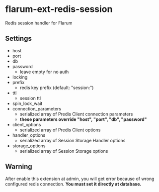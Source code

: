 # flarum-ext-redis-session
Redis session handler for Flarum

## Settings
- host
- port
- db
- password
    - leave empty for no auth
- locking
- prefix
    - redis key prefix (default: "session:")
- ttl
    - session ttl
- spin_lock_wait
- connection_parameters
    - serialized array of Predis Client connection parameters
    - **these parameters override "host", "port", "db", "password"**
- client_options
    - serialized array of Predis Client options
- handler_options
    - serialized array of Session Storage Handler options
- storage_options
    - serialized array of Session Storage options

## Warning
After enable this extension at admin, you will get error because of wrong configured redis connection.
**You must set it directly at database.**
